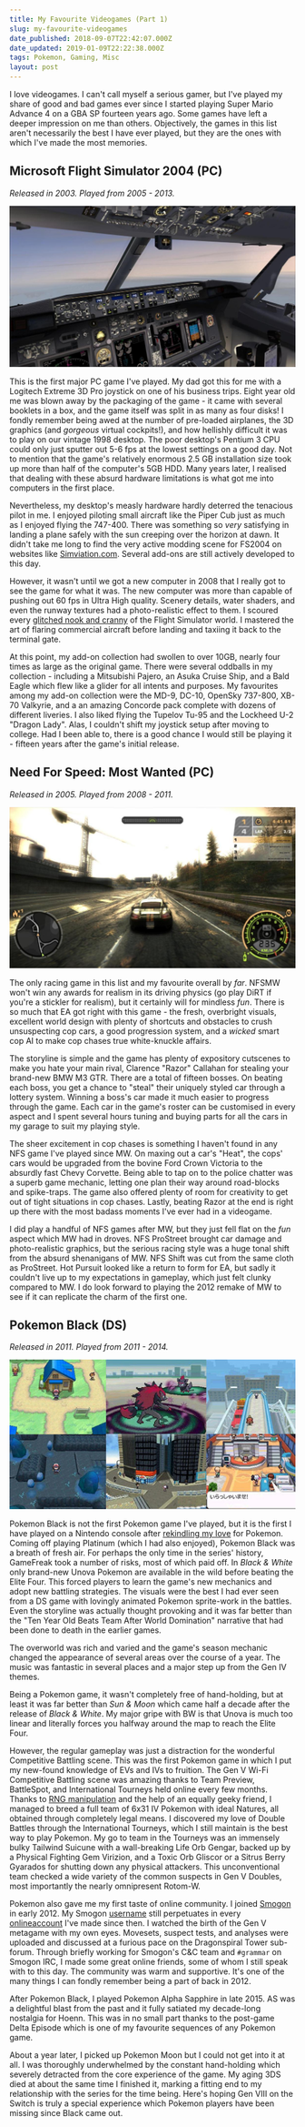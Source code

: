 ```yaml
---
title: My Favourite Videogames (Part 1)
slug: my-favourite-videogames
date_published: 2018-09-07T22:42:07.000Z
date_updated: 2019-01-09T22:22:38.000Z
tags: Pokemon, Gaming, Misc
layout: post
---
```


I love videogames. I can\'t call myself a serious gamer, but I\'ve played my share of good and bad games ever since I started playing Super Mario Advance 4 on a GBA SP fourteen years ago. Some games have left a deeper impression on me than others. Objectively, the games in this list aren\'t necessarily the best I have ever played, but they are the ones with which I\'ve made the most memories.

## Microsoft Flight Simulator 2004 (PC)

*Released in 2003. Played from 2005 - 2013.*

![1](/content/images/2018/09/1.jpg)

This is the first major PC game I\'ve played. My dad got this for me with a Logitech Extreme 3D Pro joystick on one of his business trips. Eight year old me was blown away by the packaging of the game - it came with several booklets in a box, and the game itself was split in as many as four disks! I fondly remember being awed at the number of pre-loaded airplanes, the 3D graphics (and *gorgeous* virtual cockpits!), and how hellishly difficult it was to play on our vintage 1998 desktop. The poor desktop\'s Pentium 3 CPU could only just sputter out 5-6 fps at the lowest settings on a good day. Not to mention that the game\'s relatively enormous 2.5 GB installation size took up more than half of the computer\'s 5GB HDD. Many years later, I realised that dealing with these absurd hardware limitations is what got me into computers in the first place.

Nevertheless, my desktop\'s measly hardware hardly deterred the tenacious pilot in me. I enjoyed piloting small aircraft like the Piper Cub just as much as I enjoyed flying the 747-400. There was something so *very* satisfying in landing a plane safely with the sun creeping over the horizon at dawn. It didn\'t take me long to find the very active modding scene for FS2004 on websites like [Simviation.com](https://simviation.com/). Several add-ons are still actively developed to this day.

However, it wasn\'t until we got a new computer in 2008 that I really got to see the game for what it was. The new computer was more than capable of pushing out 60 fps in Ultra High quality. Scenery details, water shaders, and even the runway textures had a photo-realistic effect to them. I scoured every [glitched nook and cranny](http://www.simtours.net/strangeairportsplaces.php) of the Flight Simulator world. I mastered the art of flaring commercial aircraft before landing and taxiing it back to the terminal gate.

At this point, my add-on collection had swollen to over 10GB, nearly four times as large as the original game. There were several oddballs in my collection - including a Mitsubishi Pajero, an Asuka Cruise Ship, and a Bald Eagle which flew like a glider for all intents and purposes. My favourites among my add-on collection were the MD-9, DC-10, OpenSky 737-800, XB-70 Valkyrie, and a an amazing Concorde pack complete with dozens of different liveries. I also liked flying the Tupelov Tu-95 and the Lockheed U-2 \"Dragon Lady\". Alas, I couldn\'t shift my joystick setup after moving to college. Had I been able to, there is a good chance I would still be playing it - fifteen years after the game\'s initial release.

## Need For Speed: Most Wanted (PC)

*Released in 2005. Played from 2008 - 2011.*

![LGzYbP4NNOqNjyhvdj2MeNJA189Fv2gYPClucrkCyPo](/content/images/2018/09/LGzYbP4NNOqNjyhvdj2MeNJA189Fv2gYPClucrkCyPo.jpg)

The only racing game in this list and my favourite overall by *far*. NFSMW won\'t win any awards for realism in its driving physics (go play DiRT if you\'re a stickler for realism), but it certainly will for mindless *fun*. There is so much that EA got right with this game - the fresh, overbright visuals, excellent world design with plenty of shortcuts and obstacles to crush unsuspecting cop cars, a good progression system, and a *wicked* smart cop AI to make cop chases true white-knuckle affairs.

The storyline is simple and the game has plenty of expository cutscenes to make you hate your main rival, Clarence \"Razor\" Callahan for stealing your brand-new BMW M3 GTR. There are a total of fifteen bosses. On beating each boss, you get a chance to \"steal\" their uniquely styled car through a lottery system. Winning a boss\'s car made it much easier to progress through the game. Each car in the game\'s roster can be customised in every aspect and I spent several hours tuning and buying parts for all the cars in my garage to suit my playing style.

The sheer excitement in cop chases is something I haven\'t found in any NFS game I\'ve played since MW. On maxing out a car\'s \"Heat\", the cops\' cars would be upgraded from the bovine Ford Crown Victoria to the absurdly fast Chevy Corvette. Being able to tap on to the police chatter was a superb game mechanic, letting one plan their way around road-blocks and spike-traps. The game also offered plenty of room for creativity to get out of tight situations in cop chases. Lastly, beating Razor at the end is right up there with the most badass moments I\'ve ever had in a videogame.

I did play a handful of NFS games after MW, but they just fell flat on the *fun* aspect which MW had in droves. NFS ProStreet brought car damage and photo-realistic graphics, but the serious racing style was a huge tonal shift from the absurd shenanigans of MW. NFS Shift was cut from the same cloth as ProStreet. Hot Pursuit looked like a return to form for EA, but sadly it couldn\'t live up to my expectations in gameplay, which just felt clunky compared to MW. I do look forward to playing the 2012 remake of MW to see if it can replicate the charm of the first one.

## Pokemon Black (DS)

*Released in 2011. Played from 2011 - 2014.*

![pokemon-black-and-white1](/content/images/2018/09/pokemon-black-and-white1.jpg)

Pokemon Black is not the first Pokemon game I\'ve played, but it is the first I have played on a Nintendo console after [rekindling my love](http://arnavdhamija.com/2012/04/30/nil-sine-pokemon/) for Pokemon. Coming off playing Platinum (which I had also enjoyed), Pokemon Black was a breath of fresh air. For perhaps the only time in the series\' history, GameFreak took a number of risks, most of which paid off. In *Black & White* only brand-new Unova Pokemon are available in the wild before beating the  Elite Four. This forced players to learn the game\'s new mechanics and adopt new battling strategies. The visuals were the best I had ever seen from a DS game with lovingly animated Pokemon sprite-work in the battles. Even the storyline was actually thought provoking and it was far better than the \"Ten Year Old Beats <EVIL> Team After World Domination\" narrative that had been done to death in the earlier games.

The overworld was rich and varied and the game\'s season mechanic changed the appearance of several areas over the course of a year. The music was fantastic in several places and a major step up from the Gen IV themes.

Being a Pokemon game, it wasn\'t completely free of hand-holding, but at least it was far better than *Sun & Moon* which came half a decade after the release of *Black & White*. My major gripe with BW is that Unova is much too linear and literally forces you halfway around the map to reach the Elite Four.

However, the regular gameplay was just a distraction for the wonderful Competitive Battling scene. This was the first Pokemon game in which I put my new-found knowledge of EVs and IVs to fruition. The Gen V Wi-Fi Competitive Battling scene was amazing thanks to Team Preview, BattleSpot, and International Tourneys held online every few months. Thanks to [RNG manipulation](https://www.smogon.com/ingame/rng/) and the help of an equally geeky friend, I managed to breed a full team of 6x31 IV Pokemon with ideal Natures, all obtained through completely legal means. I discovered my love of Double Battles through the International Tourneys, which I still maintain is the best way to play Pokemon. My go to team in the Tourneys was an immensely bulky Tailwind Suicune with a wall-breaking Life Orb Gengar, backed up by a Physical Fighting Gem Virizion, and a Toxic Orb Gliscor or a Sitrus Berry Gyarados for shutting down any physical attackers. This unconventional team checked a wide variety of the common suspects in Gen V Doubles, most importantly the nearly omnipresent Rotom-W.

Pokemon also gave me my first taste of online community. I joined [Smogon](https://www.smogon.com/) in early 2012. My Smogon [username](https://www.smogon.com/forums/members/shortstheory.120860/) still perpetuates in every [online](https://github.com/shortstheory)[account](https://www.reddit.com/user/shortstheory) I\'ve made since then. I watched the birth of the Gen V metagame with my own eyes. Movesets, suspect tests, and analyses were uploaded and discussed at a furious pace on the Dragonspiral Tower sub-forum. Through briefly working for Smogon\'s C&C team and `#grammar` on Smogon IRC, I made some great online friends, some of whom I still speak with to this day. The community was warm and supportive. It\'s one of the many things I can fondly remember being a part of back in 2012.

After Pokemon Black, I played Pokemon Alpha Sapphire in late 2015. AS was a delightful blast from the past and it fully satiated my decade-long nostalgia for Hoenn. This was in no small part thanks to the post-game Delta Episode which is one of my favourite sequences of any Pokemon game.

About a year later, I picked up Pokemon Moon but I could not get into it at all. I was thoroughly underwhelmed by the constant hand-holding which severely detracted from the core experience of the game. My aging 3DS died at about the same time I finished it, marking a fitting end to my relationship with the series for the time being. Here\'s hoping Gen VIII on the Switch is truly a special experience which Pokemon players have been missing since Black came out.

